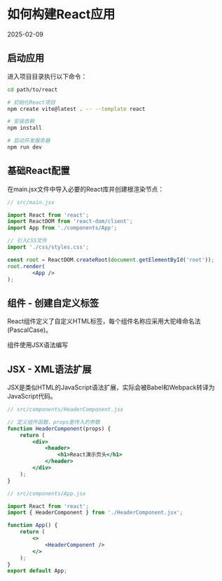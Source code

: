 # 如何构建React应用  
2025-02-09  

## 启动应用  
进入项目目录执行以下命令：  

```bash
cd path/to/react

# 初始化React项目  
npm create vite@latest . -- --template react 

# 安装依赖  
npm install

# 启动开发服务器  
npm run dev
```

## 基础React配置  
在main.jsx文件中导入必要的React库并创建根渲染节点：  

```jsx
// src/main.jsx

import React from 'react';
import ReactDOM from 'react-dom/client';
import App from './components/App';

// 引入CSS文件  
import './css/styles.css';

const root = ReactDOM.createRoot(document.getElementById('root'));
root.render(
        <App />
);
```

## 组件 - 创建自定义标签  
React组件定义了自定义HTML标签，每个组件名称应采用大驼峰命名法(PascalCase)。  

组件使用JSX语法编写  

## JSX - XML语法扩展  
JSX是类似HTML的JavaScript语法扩展，实际会被Babel和Webpack转译为JavaScript代码。  

```jsx
// src/components/HeaderComponent.jsx

// 定义组件函数，props是传入的参数  
function HeaderComponent(props) {
    return (
        <div>
            <header>
                <h1>React演示页头</h1>
            </header>
        </div>
    );
}
```

```jsx
// src/components/App.jsx

import React from 'react';
import { HeaderComponent } from './HeaderComponent.jsx';

function App() {
    return (
        <>
            <HeaderComponent />
        </>
    );
}
export default App;
```